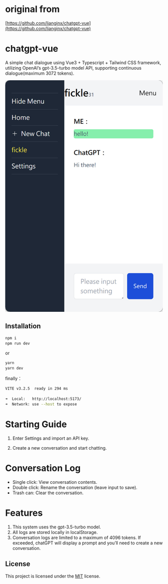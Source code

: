 # original from
[https://github.com/lianginx/chatgpt-vue](https://github.com/lianginx/chatgpt-vue)
# chatgpt-vue

A simple chat dialogue using Vue3 + Typescript + Tailwind CSS framework, utilizing OpenAI’s gpt-3.5-turbo model API, supporting continuous dialogue(maximum 3072 tokens).

![preview](img/preview.jpg)

## Installation

```bash
npm i
npm run dev
```

or

```bash
yarn
yarn dev
```

finally：

```bash
VITE v3.2.5  ready in 294 ms

➜  Local:   http://localhost:5173/
➜  Network: use --host to expose
```

# Starting Guide

1. Enter Settings and import an API key.

2. Create a new conversation and start chatting.

# Conversation Log

* Single click: View conversation contents.  
* Double click: Rename the conversation (leave input to save).  
* Trash can: Clear the conversation.
# Features

1. This system uses the gpt-3.5-turbo model.  
2. All logs are stored locally in localStorage.  
3. Conversation logs are limited to a maximum of 4096 tokens. If exceeded, chatGPT will display a prompt and you’ll need to create a new conversation.

## License

This project is licensed under the [MIT](LICENSE) license.

